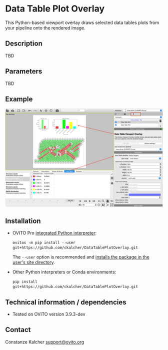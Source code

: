 # Data Table Plot Overlay
This Python-based viewport overlay draws selected data tables plots from your pipeline onto the rendered image.

## Description
TBD

## Parameters 
TBD

## Example
![](examples/DataTablePlotExample.png)

## Installation
- OVITO Pro [integrated Python interpreter](https://docs.ovito.org/python/introduction/installation.html#ovito-pro-integrated-interpreter):
  ```
  ovitos -m pip install --user git+https://github.com/ckalcher/DataTablePlotOverlay.git
  ``` 
  The `--user` option is recommended and [installs the package in the user's site directory](https://pip.pypa.io/en/stable/user_guide/#user-installs).

- Other Python interpreters or Conda environments:
  ```
  pip install git+https://github.com/ckalcher/DataTablePlotOverlay.git
  ```

## Technical information / dependencies
- Tested on OVITO version 3.9.3-dev

## Contact
Constanze Kalcher support@ovito.org
